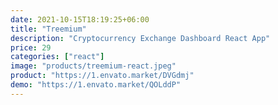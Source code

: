 ```yaml
---
date: 2021-10-15T18:19:25+06:00
title: "Treemium"
description: "Cryptocurrency Exchange Dashboard React App"
price: 29
categories: ["react"]
image: "products/treemium-react.jpeg"
product: "https://1.envato.market/DVGdmj"
demo: "https://1.envato.market/QOLddP"
---
```


